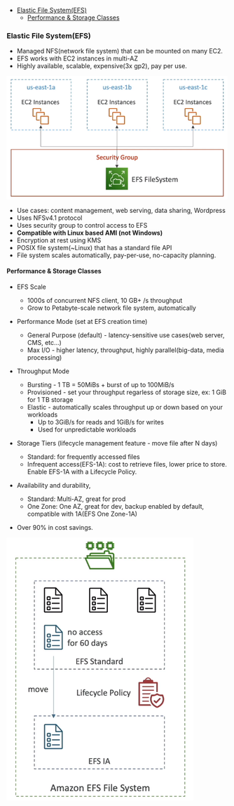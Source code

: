 <!-- TOC -->
  * [Elastic File System(EFS)](#elastic-file-systemefs)
    * [Performance & Storage Classes](#performance--storage-classes)
<!-- TOC -->

### Elastic File System(EFS)

* Managed NFS(network file system) that can be mounted on many EC2.
* EFS works with EC2 instances in multi-AZ
* Highly available, scalable, expensive(3x gp2), pay per use.

<img src="../images/efs/efs-file-system.png" alt="">

* Use cases: content management, web serving, data sharing, Wordpress
* Uses NFSv4.1 protocol
* Uses security group to control access to EFS
* **Compatible with Linux based AMI (not Windows)**
* Encryption at rest using KMS
* POSIX file system(~Linux) that has a standard file API
* File system scales automatically, pay-per-use, no-capacity planning.

#### Performance & Storage Classes

* EFS Scale
  * 1000s of concurrent NFS client, 10 GB+ /s throughput
  * Grow to Petabyte-scale network file system, automatically
* Performance Mode (set at EFS creation time)
  * General Purpose (default) - latency-sensitive use cases(web server, CMS, etc...)
  * Max I/O - higher latency, throughput, highly parallel(big-data, media processing)
* Throughput Mode
  * Bursting - 1 TB = 50MiBs + burst of up to 100MiB/s
  * Provisioned - set your throughput regarless of storage size, ex: 1 GiB for 1 TB storage
  * Elastic - automatically scales throughput up or down based on your workloads
    * Up to 3GiB/s for reads and 1GiB/s for writes
    * Used for unpredictable workloads

* Storage Tiers (lifecycle management feature - move file after N days)
  * Standard: for frequently accessed files
  * Infrequent access(EFS-1A): cost to retrieve files, lower price to store. Enable EFS-1A with a Lifecycle Policy.
* Availability and durability,
  * Standard: Multi-AZ, great for prod
  * One Zone: One AZ, great for dev, backup enabled by default, compatible with 1A(EFS One Zone-1A)
* Over 90% in cost savings.

<img src="../images/efs/efs-life-cycle-management.png" alt="">